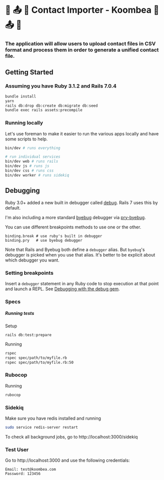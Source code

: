 # :open_book: :outbox_tray: :floppy_disk: Contact Importer - Koombea :open_book: :outbox_tray: :floppy_disk:
### The application will allow users to upload contact files in CSV format and process them in order to generate a unified contact file.
## Getting Started
### Assuming you have Ruby 3.1.2 and Rails 7.0.4
```bash
bundle install
yarn
rails db:drop db:create db:migrate db:seed
bundle exec rails assets:precompile
```
### Running locally

Let's use foreman to make it easier to run the various apps locally and have some scripts to help.

```bash
bin/dev # runs everything

# run individual services
bin/dev web # runs rails
bin/dev js # runs js
bin/dev css # runs css
bin/dev worker # runs sidekiq
```

## Debugging

Ruby 3.0+ added a new built in debugger called [debug](https://github.com/ruby/debug). Rails 7 uses this by default.

I'm also including a more standard [byebug](https://github.com/deivid-rodriguez/byebug) debugger via [pry-byebug](https://github.com/deivid-rodriguez/pry-byebug).

You can use different breakpoints methods to use one or the other.

```
binding.break # use ruby's built in debugger
binding.pry   # use byebug debugger
```

Note that Rails and Byebug both define a `debugger` alias. But `byebug`'s debugger is picked when you use that alias. It's better to be explicit about which debugger you want.

### Setting breakpoints
Insert a `debugger` statement in any Ruby code to stop execution at that point and launch a REPL. See [Debugging with the debug gem](https://guides.rubyonrails.org/debugging_rails_applications.html#debugging-with-the-debug-gem).

### Specs

##### Running tests
Setup
```
rails db:test:prepare
```

Running
```sh
rspec
rspec spec/path/to/myfile.rb
rspec spec/path/to/myfile.rb:50
```
### Rubocop
Running
```sh
rubocop
```

### Sidekiq
Make sure you have redis installed and running
```sh
sudo service redis-server restart
```

To check all background jobs, go to http://localhost:3000/sidekiq


### Test User
Go to http://localhost:3000 and use the following credentials:
```
Email: test@koombea.com
Password: 123456
```